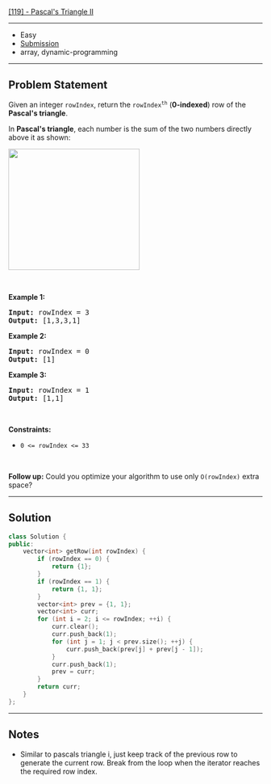 [[119] - Pascal's Triangle II](https://leetcode.com/problems/pascals-triangle-ii)

---

- Easy
- [Submission](https://leetcode.com/problems/pascals-triangle-ii/submissions/1076378649/)
- array, dynamic-programming

---

## Problem Statement

<p>Given an integer <code>rowIndex</code>, return the <code>rowIndex<sup>th</sup></code> (<strong>0-indexed</strong>) row of the <strong>Pascal&#39;s triangle</strong>.</p>

<p>In <strong>Pascal&#39;s triangle</strong>, each number is the sum of the two numbers directly above it as shown:</p>
<img alt="" src="https://upload.wikimedia.org/wikipedia/commons/0/0d/PascalTriangleAnimated2.gif" style="height:240px; width:260px" />
<p>&nbsp;</p>
<p><strong class="example">Example 1:</strong></p>
<pre><strong>Input:</strong> rowIndex = 3
<strong>Output:</strong> [1,3,3,1]
</pre><p><strong class="example">Example 2:</strong></p>
<pre><strong>Input:</strong> rowIndex = 0
<strong>Output:</strong> [1]
</pre><p><strong class="example">Example 3:</strong></p>
<pre><strong>Input:</strong> rowIndex = 1
<strong>Output:</strong> [1,1]
</pre>
<p>&nbsp;</p>
<p><strong>Constraints:</strong></p>

<ul>
	<li><code>0 &lt;= rowIndex &lt;= 33</code></li>
</ul>

<p>&nbsp;</p>
<p><strong>Follow up:</strong> Could you optimize your algorithm to use only <code>O(rowIndex)</code> extra space?</p>


---

## Solution

```cpp
class Solution {
public:
    vector<int> getRow(int rowIndex) {
        if (rowIndex == 0) {
            return {1};
        }
        if (rowIndex == 1) {
            return {1, 1};
        }
        vector<int> prev = {1, 1};
        vector<int> curr;
        for (int i = 2; i <= rowIndex; ++i) {
            curr.clear();
            curr.push_back(1);
            for (int j = 1; j < prev.size(); ++j) {
                curr.push_back(prev[j] + prev[j - 1]);
            }
            curr.push_back(1);
            prev = curr;
        }
        return curr;
    }
};
```

---

## Notes

- Similar to pascals triangle i, just keep track of the previous row to generate the current row. Break from the loop when the iterator reaches the required row index.
